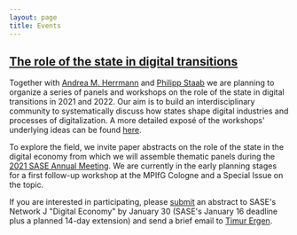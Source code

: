 ```yaml
---
layout: page
title: Events
---
```


## [The role of the state in digital transitions](/events/events_files/2021_sase_digital.pdf)

Together with [Andrea M. Herrmann](http://www.andrea-herrmann.eu) and [Philipp Staab](https://www.sowi.hu-berlin.de/de/lehrbereiche/zukunftarbeit/mitarbeiter_innen/pstaab) we are planning to organize a series of panels and workshops on the role of the state in digital transitions in 2021 and 2022. Our aim is to build an interdisciplinary community to systematically discuss how states shape digital industries and processes of digitalization. A more detailed exposé of the workshops' underlying ideas can be found [here](/events/events_files/2021_sase_digital.pdf).

To explore the field, we invite paper abstracts on the role of the state in the digital economy from which we will assemble thematic panels during the [2021 SASE Annual Meeting](https://sase.org/event/2021-sase-conference/). We are currently in the early planning stages for a first follow-up workshop at the MPIfG Cologne and a Special Issue on the topic.

If you are interested in participating, please [submit](https://sase.org/events/conference-submission-and-award-guidelines/) an abstract to SASE's Network J "Digital Economy" by January 30 (SASE's January 16 deadline plus a planned 14-day extension) and send a brief email to [Timur Ergen](mailto:te@mpifg.de).
